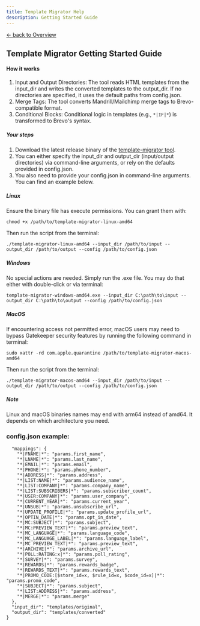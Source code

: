 ```yaml
---
title: Template Migrator Help
description: Getting Started Guide
---
```


[&larr; back to Overview](/templatemigrator)

## Template Migrator Getting Started Guide
#### How it works
1. Input and Output Directories: The tool reads HTML templates from the input_dir and writes the converted templates to the output_dir. If no directories are specified, it uses the default paths from config.json.
2. Merge Tags: The tool converts Mandrill/Mailchimp merge tags to Brevo-compatible format.
3. Conditional Blocks: Conditional logic in templates (e.g., `````*|IF|*`````) is transformed to Brevo's syntax.

##### Your steps
1. Download the latest release binary of the [template-migrator tool](https://github.com/vgbs/template-migrator).
2. You can either specify the input_dir and output_dir (input/output directories) via command-line arguments, or rely on the defaults provided in config.json.
3. You also need to provide your config.json in command-line arguments. You can find an example below.

##### Linux
Ensure the binary file has execute permissions. You can grant them with:

```chmod +x /path/to/template-migrator-linux-amd64```

Then run the script from the terminal:

```./template-migrator-linux-amd64 --input_dir /path/to/input --output_dir /path/to/output --config /path/to/config.json```

##### Windows
No special actions are needed. Simply run the .exe file. You may do that either with double-click or via terminal:

```template-migrator-windows-amd64.exe --input_dir C:\path\to\input --output_dir C:\path\to\output --config /path/to/config.json```

##### MacOS
If encountering access not permitted error, macOS users may need to bypass Gatekeeper security features by running the following command in terminal:

```sudo xattr -rd com.apple.quarantine /path/to/template-migrator-macos-amd64```

Then run the script from the terminal:

```./template-migrator-macos-amd64 --input_dir /path/to/input --output_dir /path/to/output --config /path/to/config.json```

##### Note
Linux and macOS binaries names may end with arm64 instead of amd64. It depends on which architecture you need.

### config.json example:
```{
  "mappings": {
    "*|FNAME|*": "params.first_name",
    "*|LNAME|*": "params.last_name",
    "*|EMAIL|*": "params.email",
    "*|PHONE|*": "params.phone_number",
    "*|ADDRESS|*": "params.address",
    "*|LIST:NAME|*": "params.audience_name",
    "*|LIST:COMPANY|*": "params.company_name",
    "*|LIST:SUBSCRIBERS|*": "params.subscriber_count",
    "*|USER:COMPANY|*": "params.user_company",
    "*|CURRENT_YEAR|*": "params.current_year",
    "*|UNSUB|*": "params.unsubscribe_url",
    "*|UPDATE_PROFILE|*": "params.update_profile_url",
    "*|OPTIN_DATE|*": "params.opt_in_date",
    "*|MC:SUBJECT|*": "params.subject",
    "*|MC:PREVIEW_TEXT|*": "params.preview_text",
    "*|MC_LANGUAGE|*": "params.language_code",
    "*|MC_LANGUAGE_LABEL|*": "params.language_label",
    "*|MC_PREVIEW_TEXT|*": "params.preview_text",
    "*|ARCHIVE|*": "params.archive_url",
    "*|POLL:RATING:x|*": "params.poll_rating",
    "*|SURVEY|*": "params.survey",
    "*|REWARDS|*": "params.rewards_badge",
    "*|REWARDS_TEXT|*": "params.rewards_text",
    "*|PROMO_CODE:[$store_id=x, $rule_id=x, $code_id=x]|*": "params.promo_code",
    "*|SUBJECT|*": "params.subject",
    "*|LIST:ADDRESS|*": "params.address",
    "*|MERGE|*": "params.merge"
  },
  "input_dir": "templates/original",
  "output_dir": "templates/converted"
}
```